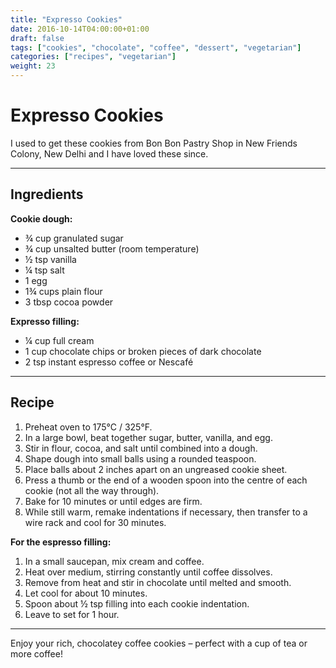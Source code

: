 ```yaml
---
title: "Expresso Cookies"
date: 2016-10-14T04:00:00+01:00
draft: false
tags: ["cookies", "chocolate", "coffee", "dessert", "vegetarian"]
categories: ["recipes", "vegetarian"]
weight: 23
---
```


# Expresso Cookies

I used to get these cookies from Bon Bon Pastry Shop in New Friends Colony, New Delhi and I have loved these since.

---

## Ingredients

**Cookie dough:**

- ¾ cup granulated sugar  
- ¾ cup unsalted butter (room temperature)  
- ½ tsp vanilla  
- ¼ tsp salt  
- 1 egg  
- 1¾ cups plain flour  
- 3 tbsp cocoa powder  

**Expresso filling:**

- ¼ cup full cream  
- 1 cup chocolate chips or broken pieces of dark chocolate  
- 2 tsp instant espresso coffee or Nescafé  

---

## Recipe

1. Preheat oven to 175°C / 325°F.  
2. In a large bowl, beat together sugar, butter, vanilla, and egg.  
3. Stir in flour, cocoa, and salt until combined into a dough.  
4. Shape dough into small balls using a rounded teaspoon.  
5. Place balls about 2 inches apart on an ungreased cookie sheet.  
6. Press a thumb or the end of a wooden spoon into the centre of each cookie (not all the way through).  
7. Bake for 10 minutes or until edges are firm.  
8. While still warm, remake indentations if necessary, then transfer to a wire rack and cool for 30 minutes.  

**For the espresso filling:**

1. In a small saucepan, mix cream and coffee.  
2. Heat over medium, stirring constantly until coffee dissolves.  
3. Remove from heat and stir in chocolate until melted and smooth.  
4. Let cool for about 10 minutes.  
5. Spoon about ½ tsp filling into each cookie indentation.  
6. Leave to set for 1 hour.  

---

Enjoy your rich, chocolatey coffee cookies – perfect with a cup of tea or more coffee!
